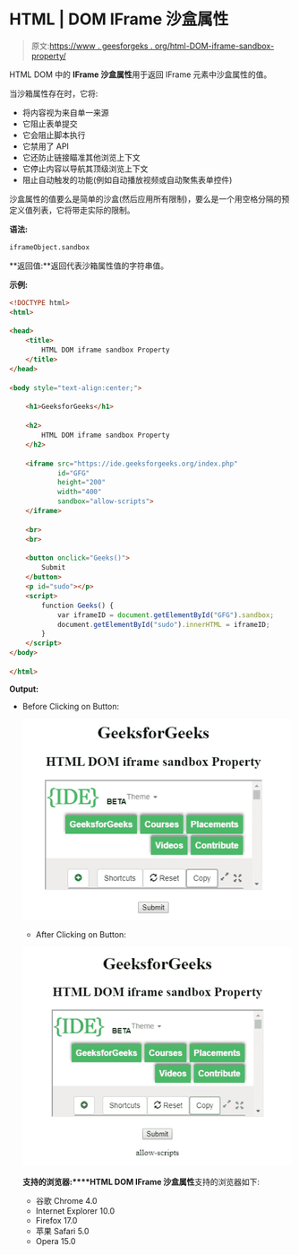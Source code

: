 # HTML | DOM IFrame 沙盒属性

> 原文:[https://www . geesforgeks . org/html-DOM-iframe-sandbox-property/](https://www.geeksforgeeks.org/html-dom-iframe-sandbox-property/)

HTML DOM 中的 **IFrame 沙盒属性**用于返回 IFrame 元素中沙盒属性的值。

当沙箱属性存在时，它将:

*   将内容视为来自单一来源
*   它阻止表单提交
*   它会阻止脚本执行
*   它禁用了 API
*   它还防止链接瞄准其他浏览上下文
*   它停止内容以导航其顶级浏览上下文
*   阻止自动触发的功能(例如自动播放视频或自动聚焦表单控件)

沙盒属性的值要么是简单的沙盒(然后应用所有限制)，要么是一个用空格分隔的预定义值列表，它将带走实际的限制。

**语法:**

```html
iframeObject.sandbox
```

**返回值:**返回代表沙箱属性值的字符串值。

**示例:**

```html
<!DOCTYPE html>
<html>

<head>
    <title>
        HTML DOM iframe sandbox Property
    </title>
</head>

<body style="text-align:center;">

    <h1>GeeksforGeeks</h1>

    <h2> 
        HTML DOM iframe sandbox Property 
    </h2>

    <iframe src="https://ide.geeksforgeeks.org/index.php"
            id="GFG" 
            height="200"
            width="400" 
            sandbox="allow-scripts">
    </iframe>

    <br>
    <br>

    <button onclick="Geeks()">
        Submit
    </button>
    <p id="sudo"></p>
    <script>
        function Geeks() {
            var iframeID = document.getElementById("GFG").sandbox;
            document.getElementById("sudo").innerHTML = iframeID;
        }
    </script>
</body>

</html>
```

**Output:**

*   Before Clicking on Button:

    ![](img/733e8bbebf8a1fdf03a153ba4c84c835.png)

    *   After Clicking on Button:

    ![](img/543676ec38c2818693a4f52b50019484.png)

    **支持的浏览器:****HTML DOM IFrame 沙盒属性**支持的浏览器如下:

    *   谷歌 Chrome 4.0
    *   Internet Explorer 10.0
    *   Firefox 17.0
    *   苹果 Safari 5.0
    *   Opera 15.0